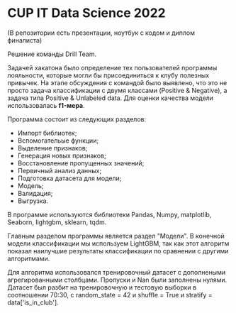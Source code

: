 # CUP IT Data Science 2022
(В репозитории есть презентации, ноутбук с кодом и диплом финалиста)

Решение команды Drill Team. 

Задачей хакатона было определение тех пользователей программы лояльности, которые могли бы присоединиться к клубу полезных привычек. На этапе обсуждения с командой было выявлено, что это не просто задача классификации с двумя классами (Positive & Negative), а задача типа Positive & Unlabeled data.
Для оценки качества модели использовалась __f1-мера__.

Программа состоит из следующих разделов:
- Импорт библиотек;
- Вспомогательые функции;
- Выделение признаков;
- Генерация новых признаков;
- Восстановление пропущенных значений;
- Первичный анализ данных;
- Подготовка датасета для модели;
- Модель;
- Валидация;
- Выгрузка.

В программе используются библиотеки Pandas, Numpy, matplotlib, Seaborn, lightgbm, sklearn, tqdm.

Главным разделом программы является раздел "Модели". В конечной модели классификации мы используем LightGBM,
так как этот алгоритм показал наилучшие результаты классификации по сравнении с другими алгоритмами. 

Для алгоритма использовался тренировочный датасет с дополнеными агрегированными столбцами. Пропуски и Nan были заполнены нулями.
Датасет был разбит на тренировочную и тестовую выборки в соотношении 70:30, с random_state = 42 и shuffle = True и stratify = data['is_in_club'].
